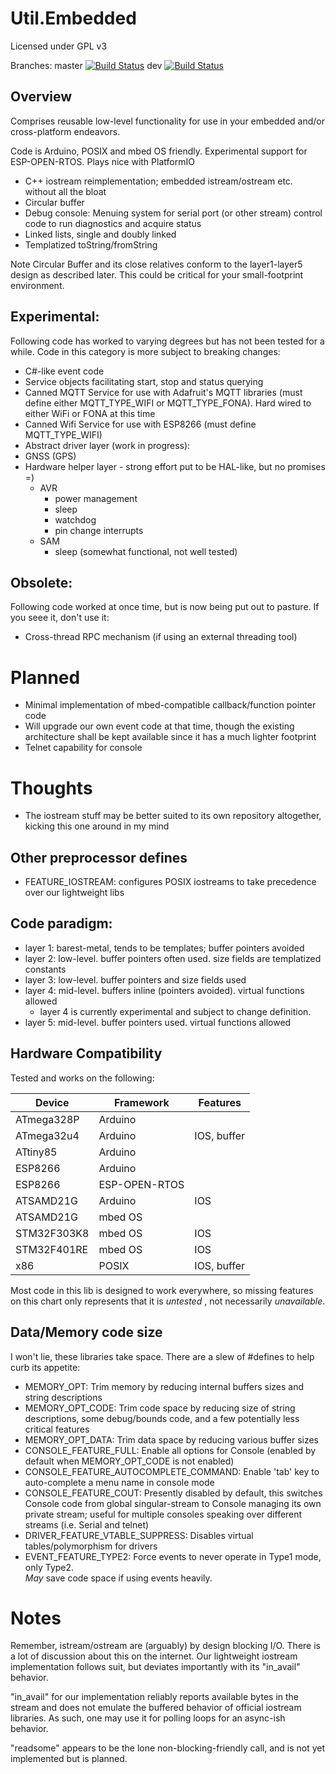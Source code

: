 Util.Embedded
=============

Licensed under GPL v3

Branches:
master [![Build Status](https://travis-ci.org/malachib/util.embedded.svg?branch=master)](https://travis-ci.org/malachib/util.embedded)
dev [![Build Status](https://travis-ci.org/malachib/util.embedded.svg?branch=dev)](https://travis-ci.org/malachib/util.embedded)

Overview
--------

Comprises reusable low-level functionality for use in your embedded and/or
cross-platform endeavors.

Code is Arduino, POSIX and mbed OS friendly.  Experimental support for ESP-OPEN-RTOS.
Plays nice with PlatformIO

* C++ iostream reimplementation; embedded istream/ostream etc. without all the bloat
* Circular buffer
* Debug console: Menuing system for serial port (or other stream) control code to run diagnostics and acquire status
* Linked lists, single and doubly linked
* Templatized toString/fromString

Note Circular Buffer and its close relatives conform to the layer1-layer5 design
as described later.  This could be critical for your small-footprint environment.

Experimental:
-------------

Following code has worked to varying degrees but has not been tested for a while.
Code in this category is more subject to breaking changes:

* C#-like event code
* Service objects facilitating start, stop and status querying
 * Canned MQTT Service for use with Adafruit's MQTT libraries (must define either MQTT_TYPE_WIFI or MQTT_TYPE_FONA).  Hard wired to either WiFi or FONA at this time
 * Canned Wifi Service for use with ESP8266 (must define MQTT_TYPE_WIFI)
* Abstract driver layer (work in progress):
 * GNSS (GPS)
* Hardware helper layer - strong effort put to be HAL-like, but no promises =)
    * AVR
        * power management
        * sleep
        * watchdog
        * pin change interrupts
    * SAM
        * sleep (somewhat functional, not well tested)

Obsolete:
---------

Following code worked at once time, but is now being put out to pasture.  If you
seee it, don't use it:

* Cross-thread RPC mechanism (if using an external threading tool)

# Planned

* Minimal implementation of mbed-compatible callback/function pointer code
 * Will upgrade our own event code at that time, though the existing architecture
   shall be kept available since it has a much lighter footprint
* Telnet capability for console

# Thoughts

* The iostream stuff may be better suited to its own repository altogether,
  kicking this one around in my mind

Other preprocessor defines
--------------------------

* FEATURE_IOSTREAM: configures POSIX iostreams to take precedence over our lightweight libs

## Code paradigm:

* layer 1: barest-metal, tends to be templates; buffer pointers avoided
* layer 2: low-level.  buffer pointers often used.  size fields are templatized constants
* layer 3: low-level.  buffer pointers and size fields used
* layer 4: mid-level.  buffers inline (pointers avoided).  virtual functions allowed
  * layer 4 is currently experimental and subject to change definition.
* layer 5: mid-level.  buffer pointers used.  virtual functions allowed

Hardware Compatibility
----------------------

Tested and works on the following:

Device           | Framework          | Features
---------------- | ------------------ | --------
ATmega328P       | Arduino            |
ATmega32u4       | Arduino            | IOS, buffer
ATtiny85         | Arduino            |
ESP8266          | Arduino            |
ESP8266          | ESP-OPEN-RTOS      |
ATSAMD21G        | Arduino            | IOS
ATSAMD21G        | mbed OS            |
STM32F303K8      | mbed OS            | IOS
STM32F401RE      | mbed OS            | IOS
x86              | POSIX              | IOS, buffer

Most code in this lib is designed to work everywhere, so missing
features on this chart only represents that it is *untested* , not
necessarily *unavailable*.

Data/Memory code size
---------------------

I won't lie, these libraries take space.  There are a slew of #defines to help curb its appetite:

* MEMORY_OPT: Trim memory by reducing internal buffers sizes and string descriptions
 * MEMORY_OPT_CODE: Trim code space by reducing size of string descriptions,
   some debug/bounds code, and a few potentially less critical features
 * MEMORY_OPT_DATA: Trim data space by reducing various buffer sizes
* CONSOLE_FEATURE_FULL: Enable all options for Console (enabled by default when
  MEMORY_OPT_CODE is not enabled)
 * CONSOLE_FEATURE_AUTOCOMPLETE_COMMAND: Enable 'tab' key to auto-complete a menu
   name in console mode
 * CONSOLE_FEATURE_COUT: Presently disabled by default, this switches Console code
   from global singular-stream to Console managing its own private stream; useful
   for multiple consoles speaking over different streams (i.e. Serial and telnet)
* DRIVER_FEATURE_VTABLE_SUPPRESS: Disables virtual tables/polymorphism for drivers
* EVENT_FEATURE_TYPE2: Force events to never operate in Type1 mode, only Type2.  
   *May* save code space if using events heavily.

# Notes

Remember, istream/ostream are (arguably) by design blocking I/O.  There is a lot of
discussion about this on the internet.  Our lightweight iostream implementation follows suit, but deviates importantly with its "in_avail" behavior.  

"in_avail" for our implementation
reliably reports available bytes in the stream and does not emulate the buffered behavior
of official iostream libraries.  As such, one may use it for polling loops for an 
async-ish behavior.

"readsome" appears to be the lone non-blocking-friendly call, and is not yet implemented 
but is planned.
